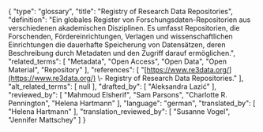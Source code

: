 {
    "type": "glossary",
    "title": "Registry of Research Data Repositories",
    "definition": "Ein globales Register von Forschungsdaten-Repositorien aus verschiedenen akademischen Disziplinen. Es umfasst Repositorien, die Forschenden, Fördereinrichtungen, Verlagen und wissenschaftlichen Einrichtungen die dauerhafte Speicherung von Datensätzen, deren Beschreibung durch Metadaten und den Zugriff darauf ermöglichen.",
    "related_terms": [
        "Metadata",
        "Open Access",
        "Open Data",
        "Open Material",
        "Repository"
    ],
    "references": [
        "[https://www.re3data.org/](https://www.re3data.org/) \\- Registry of Research Data Repositories."
    ],
    "alt_related_terms": [
        null
    ],
    "drafted_by": [
        "Aleksandra Lazić"
    ],
    "reviewed_by": [
        "Mahmoud Elsherif",
        "Sam Parsons",
        "Charlotte R. Pennington",
        "Helena Hartmann"
    ],
    "language": "german",
    "translated_by": [
        "Helena Hartmann"
    ],
    "translation_reviewed_by": [
        "Susanne Vogel",
        "Jennifer Mattschey"
    ]
}